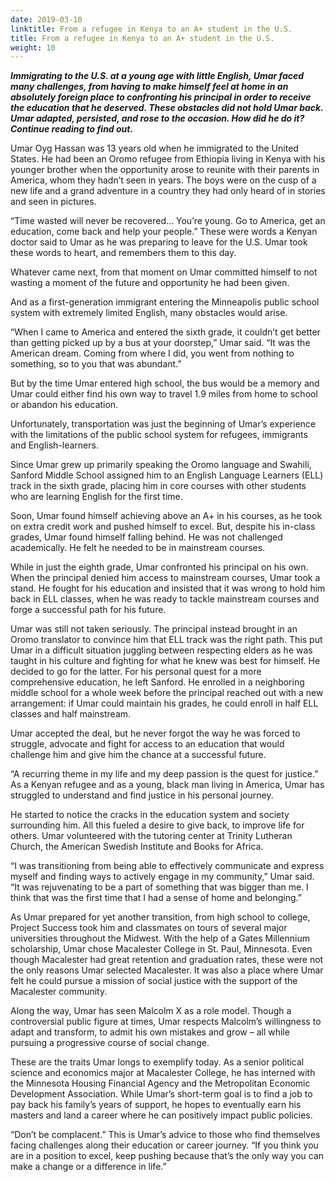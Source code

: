 ```yaml
---
date: 2019-03-10
linktitle: From a refugee in Kenya to an A+ student in the U.S.
title: From a refugee in Kenya to an A+ student in the U.S.
weight: 10
---
```


***Immigrating to the U.S. at a young age with little English, Umar faced many challenges, from having to make himself feel at home in an absolutely foreign place to confronting his principal in order to receive the education that he deserved. These obstacles did not hold Umar back. Umar adapted, persisted, and rose to the occasion. How did he do it? Continue reading to find out.***

Umar Oyg Hassan was 13 years old when he immigrated to the United States. He had been an Oromo refugee from Ethiopia living in Kenya with his younger brother when the opportunity arose to reunite with their parents in America, whom they hadn’t seen in years. The boys were on the cusp of a new life and a grand adventure in a country they had only heard of in stories and seen in pictures.

“Time wasted will never be recovered… You’re young. Go to America, get an education, come back and help your people.” These were words a Kenyan doctor said to Umar as he was preparing to leave for the U.S. Umar took these words to heart, and remembers them to this day. 

Whatever came next, from that moment on Umar committed himself to not wasting a moment of the future and opportunity he had been given. 

And as a first-generation immigrant entering the Minneapolis public school system with extremely limited English, many obstacles would arise. 

“When I came to America and entered the sixth grade, it couldn’t get better than getting picked up by a bus at your doorstep,” Umar said. “It was the American dream. Coming from where I did, you went from nothing to something, so to you that was abundant.”

But by the time Umar entered high school, the bus would be a memory and Umar could either find his own way to travel 1.9 miles from home to school or abandon his education.

Unfortunately, transportation was just the beginning of Umar’s experience with the limitations of the public school system for refugees, immigrants and English-learners.

Since Umar grew up primarily speaking the Oromo language and Swahili, Sanford Middle School assigned him to an English Language Learners (ELL) track in the sixth grade, placing him in core courses with other students who are learning English for the first time.

Soon, Umar found himself achieving above an A+ in his courses, as he took on extra credit work and pushed himself to excel. But, despite his in-class grades, Umar found himself falling behind. He was not challenged academically. He felt he needed to be in mainstream courses. 

While in just the eighth grade, Umar confronted his principal on his own. When the principal denied him access to mainstream courses, Umar took a stand. He fought for his education and insisted that it was wrong to hold him back in ELL classes, when he was ready to tackle mainstream courses and forge a successful path for his future. 

Umar was still not taken seriously. The principal instead brought in an Oromo translator to convince him that ELL track was the right path. This put Umar in a difficult situation juggling between respecting elders as he was taught in his culture and fighting for what he knew was best for himself. He decided to go for the latter. For his personal quest for a more comprehensive education, he left Sanford. He enrolled in a neighboring middle school for a whole week before the principal reached out with a new arrangement: if Umar could maintain his grades, he could enroll in half ELL classes and half mainstream.

Umar accepted the deal, but he never forgot the way he was forced to struggle, advocate and fight for access to an education that would challenge him and give him the chance at a successful future.

“A recurring theme in my life and my deep passion is the quest for justice.” As a Kenyan refugee and as a young, black man living in America, Umar has struggled to understand and find justice in his personal journey. 

He started to notice the cracks in the education system and society surrounding him. All this fueled a desire to give back, to improve life for others. Umar volunteered with the tutoring center at Trinity Lutheran Church, the American Swedish Institute and Books for Africa. 

“I was transitioning from being able to effectively communicate and express myself and finding ways to actively engage in my community,” Umar said. “It was rejuvenating to be a part of something that was bigger than me. I think that was the first time that I had a sense of home and belonging.”

As Umar prepared for yet another transition, from high school to college, Project Success took him and classmates on tours of several major universities throughout the Midwest. With the help of a Gates Millennium scholarship, Umar chose Macalester College in St. Paul, Minnesota. Even though Macalester had great retention and graduation rates, these were not the only reasons Umar selected Macalester. It was also a place where Umar felt he could pursue a mission of social justice with the support of the Macalester community. 

Along the way, Umar has seen Malcolm X as a role model. Though a controversial public figure at times, Umar respects Malcolm’s willingness to adapt and transform, to admit his own mistakes and grow – all while pursuing a progressive course of social change.

These are the traits Umar longs to exemplify today. As a senior political science and economics major at Macalester College, he has interned with the Minnesota Housing Financial Agency and the Metropolitan Economic Development Association. While Umar’s short-term goal is to find a job to pay back his family’s years of support, he hopes to eventually earn his masters and land a career where he can positively impact public policies.

“Don’t be complacent.” This is Umar’s advice to those who find themselves facing challenges along their education or career journey. “If you think you are in a position to excel, keep pushing because that’s the only way you can make a change or a difference in life.”